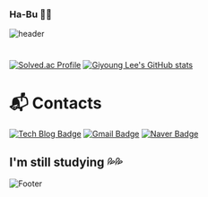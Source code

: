 ### Ha-Bu 🙋‍♂️
![header](https://capsule-render.vercel.app/api?type=waving&color="#ddddff"&height=300&section=header&text=Ha-Bu's%20GitHub&fontSize=90)
#
[![Solved.ac Profile](http://mazassumnida.wtf/api/generate_badge?boj=rldud112)](https://solved.ac/rldud112)
[![Giyoung Lee's GitHub stats](https://github-readme-stats.vercel.app/api?username=giyoung-Lee)](https://github.com/giyoung-Lee/github-readme-stats)

# :mailbox_with_mail: Contacts
[![Tech Blog Badge](http://img.shields.io/badge/-Tech%20blog-black?style=flat-square&logo=github&link=http://bit.ly/3AuHV5h)](https://sheer-legume-d73.notion.site/b0257ccf5f0d436bbf051ca3bbc2c8de)
[![Gmail Badge](https://img.shields.io/badge/Gmail-d14836?style=flat-square&logo=Gmail&logoColor=white&link=mailto:permilliyer@gmail.com)](mailto:permilliyer@gmail.com)
[![Naver Badge](https://img.shields.io/badge/Naver-03C75A?style=flat-square&logo=Naver&logoColor=white&link=mailto:rldud112@naver.com)](mailto:rldud112@naver.com)

## I'm still studying 💦💦


![Footer](https://capsule-render.vercel.app/api?type=waving&color=#ddddff&height=200&section=footer)
